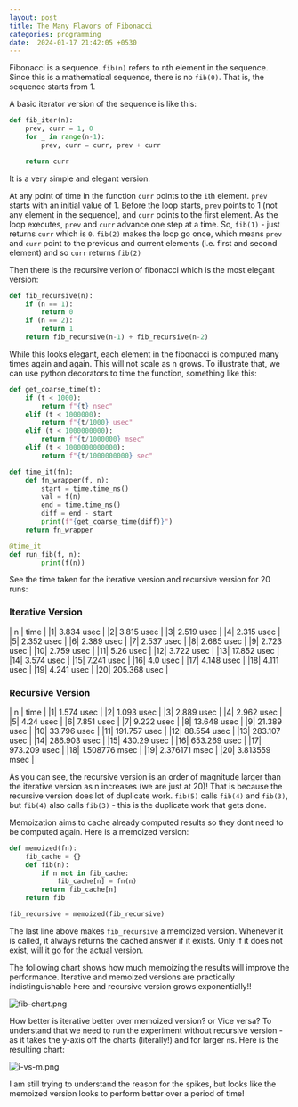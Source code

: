 ```yaml
---
layout: post
title: The Many Flavors of Fibonacci
categories: programming
date:  2024-01-17 21:42:05 +0530
---
```


Fibonacci is a sequence. `fib(n)` refers to nth element in the sequence. Since this is a mathematical sequence, there is no `fib(0)`. That is, the sequence starts from 1.

A basic iterator version of the sequence is like this:

```python
def fib_iter(n):
    prev, curr = 1, 0
    for _ in range(n-1):
        prev, curr = curr, prev + curr

    return curr
```

It is a very simple and elegant version.

At any point of time in the function `curr` points to the `i`th element. `prev` starts with an initial value of 1. Before the loop starts, `prev` points to 1 (not any element in the sequence), and `curr` points to the first element. As the loop executes, `prev` and `curr` advance one step at a time. So, `fib(1)` - just returns `curr` which is `0`. `fib(2)` makes the loop go once, which means `prev` and `curr` point to the previous and current elements (i.e. first and second element) and so `curr` returns `fib(2)`

Then there is the recursive verion of fibonacci which is the most elegant version:

```python
def fib_recursive(n):
    if (n == 1): 
        return 0
    if (n == 2): 
        return 1
    return fib_recursive(n-1) + fib_recursive(n-2)
```

While this looks elegant, each element in the fibonacci is computed many times again and again. This will not scale as n grows. To illustrate that, we can use python decorators to time the function, something like this:

```python
def get_coarse_time(t):
    if (t < 1000):
        return f"{t} nsec"
    elif (t < 1000000):
        return f"{t/1000} usec"
    elif (t < 1000000000):
        return f"{t/1000000} msec"
    elif (t < 1000000000000):
        return f"{t/1000000000} sec"

def time_it(fn):
    def fn_wrapper(f, n): 
        start = time.time_ns()
        val = f(n)
        end = time.time_ns()
        diff = end - start
        print(f"{get_coarse_time(diff)}")
    return fn_wrapper

@time_it
def run_fib(f, n): 
        print(f(n))
```

See the time taken for the iterative version and recursive version for 20 runs:

### Iterative Version

| n | time |
|1| 3.834 usec |
|2| 3.815 usec  |
|3| 2.519 usec  |
|4| 2.315 usec   |
|5| 2.352 usec    |
|6| 2.389 usec   |
|7| 2.537 usec    |
|8| 2.685 usec    |
|9| 2.723 usec   |
|10| 2.759 usec   |
|11| 5.26 usec    |
|12| 3.722 usec    |
|13| 17.852 usec   |
|14| 3.574 usec    |
|15| 7.241 usec |
|16| 4.0 usec |
|17| 4.148 usec |
|18| 4.111 usec |
|19| 4.241 usec |
|20| 205.368 usec |

### Recursive Version

| n | time |
|1| 1.574 usec |
|2| 1.093 usec |
|3| 2.889 usec |
|4| 2.962 usec |
|5| 4.24 usec |
|6| 7.851 usec |
|7| 9.222 usec |
|8| 13.648 usec |
|9| 21.389 usec |
|10| 33.796 usec |
|11| 191.757 usec |
|12| 88.554 usec |
|13| 283.107 usec |
|14| 286.903 usec |
|15| 430.29 usec |
|16| 653.269 usec |
|17| 973.209 usec |
|18| 1.508776 msec |
|19| 2.376171 msec |
|20| 3.813559 msec |

As you can see, the recursive version is an order of magnitude larger than the iterative version as n increases (we are just at 20)! That is because the recursive version does lot of duplicate work. `fib(5)` calls `fib(4)` and `fib(3)`, but `fib(4)` also calls `fib(3)` - this is the duplicate work that gets done.

Memoization aims to cache already computed results so they dont need to be computed again. Here is a memoized version:

```python
def memoized(fn):
    fib_cache = {}
    def fib(n):
        if n not in fib_cache:
            fib_cache[n] = fn(n)
        return fib_cache[n]
    return fib

fib_recursive = memoized(fib_recursive)
```

The last line above makes `fib_recursive` a memoized version. Whenever it is called, it always returns the cached answer if it exists. Only if it does not exist, will it go for the actual version.

The following chart shows how much memoizing the results will improve the performance. Iterative and memoized versions are practically indistinguishable here and recursive version grows exponentially!!

![fib-chart.png]({{site.baseurl}}/assets/images/fib/fib-chart.png)

How better is iterative better over memoized version? or Vice versa? To understand that we need to run the experiment without recursive version - as it takes the y-axis off the charts (literally!) and for larger `n`s. Here is the resulting chart:

![i-vs-m.png]({{site.baseurl}}/assets/images/fib/fib-chart.png)

I am still trying to understand the reason for the spikes, but looks like the memoized version looks to perform better over a period of time!

